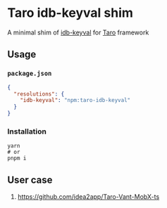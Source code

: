 # Taro idb-keyval shim

A minimal shim of [idb-keyval][1] for [Taro][2] framework

## Usage

### `package.json`

```json
{
  "resolutions": {
    "idb-keyval": "npm:taro-idb-keyval"
  }
}
```

### Installation

```shell
yarn
# or
pnpm i
```

## User case

1. https://github.com/idea2app/Taro-Vant-MobX-ts

[1]: https://github.com/jakearchibald/idb-keyval
[2]: https://github.com/NervJS/taro
